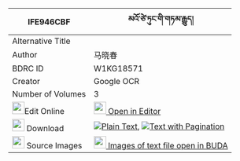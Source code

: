 |IFE946CBF|མའོ་ཙེ་ཏུང་གི་གཏམ་རྒྱུད། 
| --- | --- 
|Alternative Title |
|Author| 马晓春
|BDRC ID | W1KG18571
|Creator | Google OCR
|Number of Volumes| 3
|<img width="25" src="https://img.icons8.com/color/25/000000/edit-property.png">Edit Online| [<img width="25" src="https://avatars.githubusercontent.com/u/45091458?s=200&v=4"> Open in Editor](http://editor.openpecha.org/IFE946CBF)
|<img width="25" src="https://img.icons8.com/fluent/48/000000/download-2.png"/>  Download | [![](https://img.icons8.com/color/20/000000/txt.png)Plain Text](https://github.com/Openpecha/IFE946CBF/releases/download/v1/ma_o_tse_tung_gi_tamgyu_plain_IFE946CBF.zip), [![](https://img.icons8.com/color/20/000000/txt.png)Text with Pagination](https://github.com/Openpecha/IFE946CBF/releases/download/v1/ma_o_tse_tung_gi_tamgyu_pages_IFE946CBF.zip)
|<img width="25" src="https://img.icons8.com/plasticine/100/000000/pictures-folder.png"/>  Source Images | [<img width="25" src="https://library.bdrc.io/icons/BUDA-small.svg"> Images of text file open in BUDA](https://library.bdrc.io/show/bdr:W1KG18571)